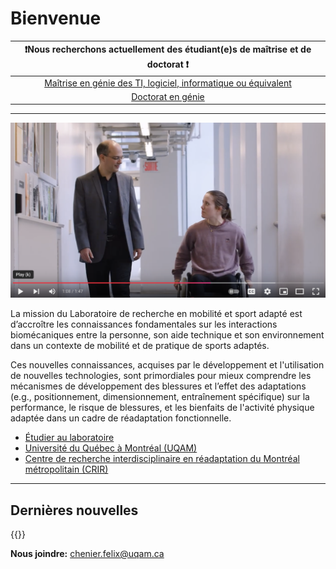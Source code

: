 # Bienvenue

|                   ❗️Nous recherchons actuellement des étudiant(e)s de maîtrise et de doctorat ❗️                   |
| :----------------------------------------------------------------------------------------------------------------: |
|          [Maîtrise en génie des TI, logiciel, informatique ou équivalent](files/Labbé-Chénier-VR-FR.pdf)           |
|                           [Doctorat en génie](files/Aissaoui-Chénier-ModélisationFR.pdf)                           |

----------------

[![picture_right_narrow](files/youtube.png)](https://www.youtube.com/watch?v=G22UUG6fYaU)

La mission du Laboratoire de recherche en mobilité et sport adapté est d’accroître les connaissances fondamentales sur les interactions biomécaniques entre la personne, son aide technique et son environnement dans un contexte de mobilité et de pratique de sports adaptés.

Ces nouvelles connaissances, acquises par le développement et l'utilisation de nouvelles technologies, sont primordiales pour mieux comprendre les mécanismes de développement des blessures et l’effet des adaptations (e.g., positionnement, dimensionnement, entraînement spécifique) sur la performance, le risque de blessures, et les bienfaits de l'activité physique adaptée dans un cadre de réadaptation fonctionnelle.

- [Étudier au laboratoire](/studying)
- [Université du Québec à Montréal (UQAM)](https://uqam.ca)
- [Centre de recherche interdisciplinaire en réadaptation du Montréal métropolitain (CRIR)](https://crir.ca)

-----------------------

## Dernières nouvelles

{{<linkedin>}}

**Nous joindre:** [chenier.felix@uqam.ca](mailto:chenier.felix@uqam.ca)
